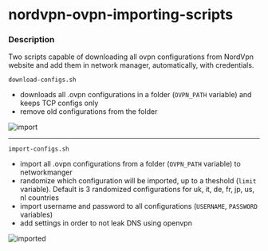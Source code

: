 # nordvpn-ovpn-importing-scripts

### Description
Two scripts capable of downloading all ovpn configurations from NordVpn website and add them in network manager, automatically, with credentials.

`download-configs.sh`

- downloads all .ovpn configurations in a folder (`OVPN_PATH` variable) and keeps TCP configs only
- remove old configurations from the folder

![import](https://i.postimg.cc/LHtnL4H6/import.png)

---

`import-configs.sh`

- import all .ovpn configurations from a folder (`OVPN_PATH` variable) to networkmanger
- randomize which configuration will be imported, up to a theshold (`limit` variable). Default is 3 randomized configurations for uk, it, de, fr, jp, us, nl countries
- import username and password to all configurations (`USERNAME`, `PASSWORD` variables)
- add settings in order to not leak DNS using openvpn

![imported](https://i.postimg.cc/MW2nnfJF/imported.png)
